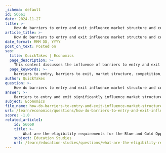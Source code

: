 ```yaml
---
_schema: default
id: 56661
date: 2024-11-27
title: >-
    How do barriers to entry and exit influence market structure and competition?
article_title: >-
    How do barriers to entry and exit influence market structure and competition?
date_format: MMM DD, YYYY
post_on_text: Posted on
seo:
  title: QuickTakes | Economics
  page_description: >-
    This content discusses the influence of barriers to entry and exit on market structure and competition, exploring types of barriers, their impact on competition, and real-world applications in strategic decision-making.
  page_keywords: >-
    barriers to entry, barriers to exit, market structure, competition, structural barriers, strategic barriers, pricing strategies, consumer welfare, inefficiencies, new entrants, existing firms, exit barriers, market dynamics, firm strategy, innovation, competitive advantage
author: QuickTakes
question: >-
    How do barriers to entry and exit influence market structure and competition?
answer: >-
    Barriers to entry and exit significantly influence market structure and competition by determining the ease with which new firms can enter or existing firms can leave a market. These barriers can take various forms, including high startup costs, regulatory requirements, and established brand loyalty, which can create a competitive advantage for existing firms.\n\n1. **Types of Barriers**: Barriers to entry can be categorized into two main types:\n   - **Structural Barriers**: These include high startup costs, economies of scale, and access to distribution channels. For example, industries like oil and gas have substantial barriers due to high resource ownership and significant capital requirements.\n   - **Strategic Barriers**: These are tactics employed by existing firms to deter new entrants, such as aggressive pricing strategies, product differentiation, and exclusive contracts with suppliers or distributors.\n\n2. **Impact on Competition**: \n   - **High Barriers to Entry**: When barriers are high, the threat of new entrants is low, which can lead to reduced competition. Established firms can maintain higher prices and profit margins without the pressure of new competitors entering the market. This can result in market inefficiencies and reduced consumer welfare.\n   - **Low Barriers to Entry**: Conversely, low barriers facilitate new entrants, increasing competition. This influx can lead to greater supply, lower prices, and potentially reduced profitability for existing firms. For instance, in markets with low entry barriers, such as certain tech sectors, new startups can quickly disrupt established players.\n\n3. **Exit Barriers**: Barriers to exit also play a crucial role. High exit barriers, such as long-term contracts, specialized assets, or significant sunk costs, can prevent firms from leaving an unprofitable market. This can lead to inefficiencies as firms continue to operate at a loss rather than exiting the market, which can further distort competition.\n\n4. **Real-World Applications**: In practice, the interplay between entry and exit barriers shapes strategic decisions for firms. For example, a company in a market with high exit barriers may focus on building customer loyalty and differentiating its products to sustain profitability. In contrast, firms in markets with high entry barriers might invest heavily in innovation to maintain their competitive edge.\n\nIn summary, barriers to entry and exit are critical determinants of market structure and competition. They influence the number of firms in a market, the pricing strategies employed, and the overall efficiency of the market. Understanding these dynamics is essential for firms as they navigate competitive landscapes and make strategic decisions.
subject: Economics
file_name: how-do-barriers-to-entry-and-exit-influence-market-structure-and-competition.md
url: /learn/economics/questions/how-do-barriers-to-entry-and-exit-influence-market-structure-and-competition
score: -1.0
related_article1:
    id: 56660
    title: >-
        What are the eligibility requirements for the Blue and Gold Opportunity Program?
    subject: Education Studies
    url: /learn/education-studies/questions/what-are-the-eligibility-requirements-for-the-blue-and-gold-opportunity-program
---
```


&nbsp;